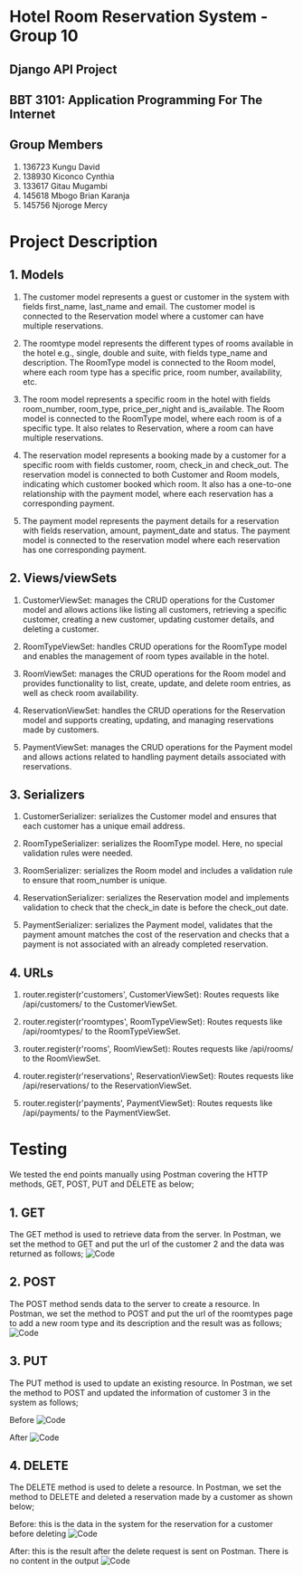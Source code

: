 # Hotel Room Reservation System - Group 10

## Django API Project
## BBT 3101: Application Programming For The Internet

## Group Members
1. 136723 Kungu David
2. 138930 Kiconco Cynthia
3. 133617 Gitau Mugambi
4. 145618 Mbogo Brian Karanja
5. 145756 Njoroge Mercy

# Project Description
## 1. Models
1. The customer model represents a guest or customer in the system with fields first_name, last_name and email. The customer model is connected to the Reservation model where a customer can have multiple reservations.

2. The roomtype model represents the different types of rooms available in the hotel e.g., single, double and suite, with fields type_name and description. The RoomType model is connected to the Room model, where each room type has a specific price, room number, availability, etc.

3. The room model represents a specific room in the hotel with fields room_number, room_type, price_per_night and is_available. The Room model is connected to the RoomType model, where each room is of a specific type. It also relates to Reservation, where a room can have multiple reservations.

4. The reservation model represents a booking made by a customer for a specific room with fields customer, room, check_in and check_out. The reservation model is connected to both Customer and Room models, indicating which customer booked which room. It also has a one-to-one relationship with the payment model, where each reservation has a corresponding payment.

5. The payment model represents the payment details for a reservation with fields reservation, amount, payment_date and status. The payment model is connected to the reservation model where each reservation has one corresponding payment.

## 2. Views/viewSets
1. CustomerViewSet: manages the CRUD operations for the Customer model and allows actions like listing all customers, retrieving a specific customer, creating a new customer, updating customer details, and deleting a customer.

2. RoomTypeViewSet: handles CRUD operations for the RoomType model and enables the management of room types available in the hotel.

3. RoomViewSet: manages the CRUD operations for the Room model and provides functionality to list, create, update, and delete room entries, as well as check room availability.

4. ReservationViewSet: handles the CRUD operations for the Reservation model and supports creating, updating, and managing reservations made by customers.

5. PaymentViewSet: manages the CRUD operations for the Payment model and allows actions related to handling payment details associated with reservations.

## 3. Serializers
1. CustomerSerializer: serializes the Customer model and ensures that each customer has a unique email address.

2. RoomTypeSerializer: serializes the RoomType model. Here, no special validation rules were needed.

3. RoomSerializer: serializes the Room model and includes a validation rule to ensure that room_number is unique.

4. ReservationSerializer: serializes the Reservation model and implements validation to check that the check_in date is before the check_out date.

5. PaymentSerializer: serializes the Payment model, validates that the payment amount matches the cost of the reservation and checks that a payment is not associated with an already completed reservation.

## 4. URLs
1. router.register(r'customers', CustomerViewSet): Routes requests like /api/customers/ to the CustomerViewSet.

2. router.register(r'roomtypes', RoomTypeViewSet): Routes requests like /api/roomtypes/ to the RoomTypeViewSet.

3. router.register(r'rooms', RoomViewSet): Routes requests like /api/rooms/ to the RoomViewSet.

4. router.register(r'reservations', ReservationViewSet): Routes requests like /api/reservations/ to the ReservationViewSet.

5. router.register(r'payments', PaymentViewSet): Routes requests like /api/payments/ to the PaymentViewSet.


# Testing
We tested the end points manually using Postman covering the HTTP methods, GET, POST, PUT and DELETE as below;
## 1. GET
The GET method is used to retrieve data from the server. In Postman, we set the method to GET and put the url of the customer 2 and the data was returned as follows;
![Code](https://github.com/CynthiaKiconco/HotelRoomReservationSystem-Group10/blob/main/GET_result.png)

## 2. POST
The POST method sends data to the server to create a resource. In Postman, we set the method to POST and put the url of the roomtypes page to add a new room type and its description and the result was as follows;
![Code](https://github.com/CynthiaKiconco/HotelRoomReservationSystem-Group10/blob/main/POST_result.png)

## 3. PUT
The PUT method is used to update an existing resource. In Postman, we set the method to POST and updated the information of customer 3 in the system as follows;

Before
![Code](https://github.com/CynthiaKiconco/HotelRoomReservationSystem-Group10/blob/main/PUT_before.png)

After
![Code](https://github.com/CynthiaKiconco/HotelRoomReservationSystem-Group10/blob/main/PUT_after.png)

## 4. DELETE
The DELETE method is used to delete a resource. In Postman, we set the method to DELETE and deleted a reservation made by a customer as shown below;

Before: this is the data in the system for the reservation for a customer before deleting
![Code](https://github.com/CynthiaKiconco/HotelRoomReservationSystem-Group10/blob/main/delete_before.png)

After: this is the result after the delete request is sent on Postman. There is no content in the output
![Code](https://github.com/CynthiaKiconco/HotelRoomReservationSystem-Group10/blob/main/delete_after.png)








